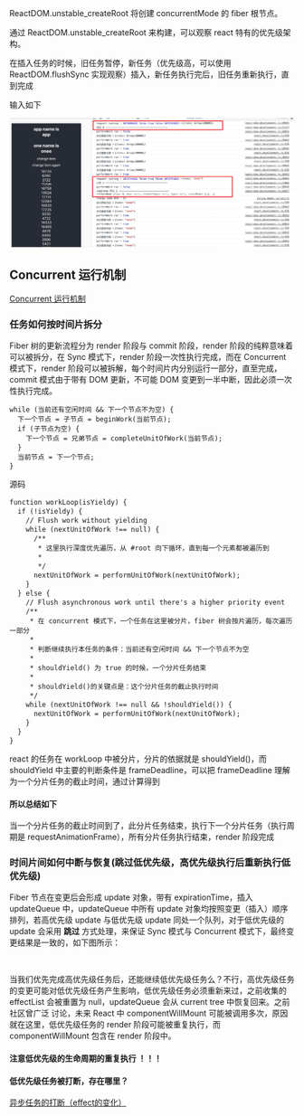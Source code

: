 ReactDOM.unstable_createRoot 将创建 concurrentMode 的 fiber 根节点。

通过 ReactDOM.unstable_createRoot 来构建，可以观察 react 特有的优先级架构。

在插入任务的时候，旧任务暂停，新任务（优先级高，可以使用 ReactDOM.flushSync 实现观察）插入，新任务执行完后，旧任务重新执行，直到完成

输入如下

<img src="https://github.com/HanLess/react-analysis/blob/master/img/%E7%AC%94%E8%AE%B01.png" />

## Concurrent 运行机制

<a href="https://zhuanlan.zhihu.com/p/60307571">Concurrent 运行机制</a>

### 任务如何按时间片拆分

Fiber 树的更新流程分为 render 阶段与 commit 阶段，render 阶段的纯粹意味着可以被拆分，在 Sync 模式下，render 阶段一次性执行完成，而在 Concurrent 模式下，render 阶段可以被拆解，每个时间片内分别运行一部分，直至完成，commit 模式由于带有 DOM 更新，不可能 DOM 变更到一半中断，因此必须一次性执行完成。

```
while (当前还有空闲时间 && 下一个节点不为空) {
  下一个节点 = 子节点 = beginWork(当前节点);
  if (子节点为空) {
    下一个节点 = 兄弟节点 = completeUnitOfWork(当前节点);
  }
  当前节点 = 下一个节点;
}
```

源码

```
function workLoop(isYieldy) {
  if (!isYieldy) {
    // Flush work without yielding
    while (nextUnitOfWork !== null) {
      /**
       * 这里执行深度优先遍历，从 #root 向下循环，直到每一个元素都被遍历到
       * 
       */
      nextUnitOfWork = performUnitOfWork(nextUnitOfWork);
    }
  } else {
    // Flush asynchronous work until there's a higher priority event
    /**
     * 在 concurrent 模式下，一个任务在这里被分片，fiber 树会按片遍历，每次遍历一部分
     * 
     * 判断继续执行本任务的条件：当前还有空闲时间 && 下一个节点不为空
     * 
     * shouldYield() 为 true 的时候，一个分片任务结束
     * 
     * shouldYield()的关键点是：这个分片任务的截止执行时间
     */
    while (nextUnitOfWork !== null && !shouldYield()) {
      nextUnitOfWork = performUnitOfWork(nextUnitOfWork);
    }
  }
}
```

react 的任务在 workLoop 中被分片，分片的依据就是 shouldYield()，而 shouldYield 中主要的判断条件是 frameDeadline，可以把 frameDeadline 理解为一个分片任务的截止时间，通过计算得到

#### 所以总结如下

当一个分片任务的截止时间到了，此分片任务结束，执行下一个分片任务（执行周期是 requestAnimationFrame），所有分片任务执行结束，render 阶段完成


### 时间片间如何中断与恢复(跳过低优先级，高优先级执行后重新执行低优先级)

Fiber 节点在变更后会形成 update 对象，带有 expirationTime，插入 updateQueue 中，updateQueue 中所有 update 对象均按照变更（插入）顺序排列，若高优先级 update 与低优先级 update 同处一个队列，对于低优先级的 update 会采用 <strong>跳过</strong> 方式处理，来保证 Sync 模式与 Concurrent 模式下，最终变更结果是一致的，如下图所示：

<img src="" />

当我们优先完成高优先级任务后，还能继续低优先级任务么？不行，高优先级任务的变更可能对低优先级任务产生影响，低优先级任务必须重新来过，之前收集的 effectList 会被重置为 null，updateQueue 会从 current tree 中恢复回来。之前社区曾广泛 讨论，未来 React 中 componentWillMount 可能被调用多次，原因就在这里，低优先级任务的 render 阶段可能被重复执行，而 componentWillMount 包含在 render 阶段中。

#### 注意低优先级的生命周期的重复执行 ！！！

#### 低优先级任务被打断，存在哪里？

<a href="https://github.com/HanLess/react-analysis/blob/master/%E5%BC%82%E6%AD%A5%E4%BB%BB%E5%8A%A1%E7%9A%84%E6%89%93%E6%96%AD%EF%BC%88effect%E7%9A%84%E5%8F%98%E5%8C%96%EF%BC%89.md">异步任务的打断（effect的变化）</a>





